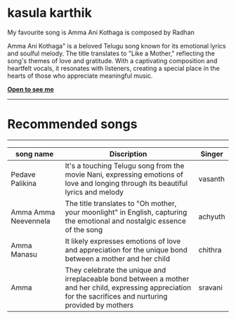 # kasula karthik

My favourite song is Amma Ani Kothaga is composed by Radhan

Amma Ani Kothaga" is a beloved Telugu song known for its emotional lyrics and soulful melody. The title translates to "Like a Mother," reflecting the song's themes of love and gratitude. With a captivating composition and heartfelt vocals, it resonates with listeners, creating a special place in the hearts of those who appreciate meaningful music.

[ **Open to see me** ](/karthik%20picture.jpeg)

---
# Recommended songs
---

| song name | Discription | Singer |
|--------|--------|--------|
|Pedave Palikina|It's a touching Telugu song from the movie Nani, expressing emotions of love and longing through its beautiful lyrics and melody|vasanth|
|Amma Amma Neevennela|The title translates to "Oh mother, your moonlight" in English, capturing the emotional and nostalgic essence of the song|achyuth|
|Amma Manasu|It likely expresses emotions of love and appreciation for the unique bond between a mother and her child|chithra|
|Amma| They celebrate the unique and irreplaceable bond between a mother and her child, expressing appreciation for the sacrifices and nurturing provided by mothers| sravani|












